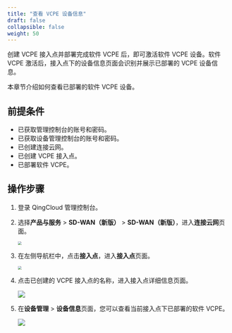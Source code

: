 ```yaml
---
title: "查看 VCPE 设备信息"
draft: false
collapsible: false
weight: 50
---
```


创建 VCPE 接入点并部署完成软件 VCPE 后，即可激活软件 VCPE 设备。软件 VCPE 激活后，接入点下的设备信息页面会识别并展示已部署的 VCPE 设备信息。

本章节介绍如何查看已部署的软件 VCPE 设备。

## 前提条件

- 已获取管理控制台的账号和密码。
- 已获取设备管理控制台的账号和密码。
- 已创建连接云网。
- 已创建 VCPE 接入点。
- 已部署软件 VCPE。

## 操作步骤

1. 登录 QingCloud 管理控制台。

2. 选择**产品与服务** > **SD-WAN（新版）** > **SD-WAN（新版）**，进入**连接云网**页面。

   <img src="../../../_images/qs_cloud_network.png" style="zoom:50%;" />

3. 在左侧导航栏中，点击**接入点**，进入**接入点**页面。

   <img src="../../../_images/qs_light_access.png" style="zoom:50%;" />

4. 点击已创建的 VCPE 接入点的名称，进入接入点详细信息页面。

   ![](../../../_images/um_vcpe_license.png)

5. 在**设备管理** > **设备信息**页面，您可以查看当前接入点下已部署的软件 VCPE。

   ![](../../../_images/um_vcpe_info.png)

